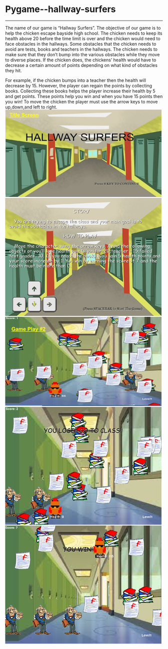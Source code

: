 # Pygame--hallway-surfers
<hr>
<p>
The name of our game is “Hallway Surfers”. The objective of our game is to help the chicken escape bayside high school. The chicken needs to keep its health above 20 before the time limit is over and the chicken would need to face obstacles in the hallways. Some obstacles that the chicken needs to avoid are tests, books and teachers in the hallways. The chicken needs to make sure that they don’t  bump into the various obstacles while they move to diverse places. If the chicken does, the chickens’ health would have to decrease a certain amount of points depending on what kind of obstacles they hit.

</p>
<p>
For example, if the chicken bumps into a teacher then the health will decrease by 15. However, the player can regain the points by collecting books. Collecting these books helps  the player increase their health by 5 and get points. These points help you win and when you have 15 points then you win! To move the chicken the player  must use the arrow keys to move up,down,and left to right. 
  
  
  
  
<img src="https://github.com/yello2003/Pygame--hallway-surfers/blob/master/opening%20capture.PNG?raw=true" width=500>
<img src="https://github.com/yello2003/Pygame--hallway-surfers/blob/master/Capture%20description.PNG" width=500>
<img src="https://github.com/yello2003/Pygame--hallway-surfers/blob/master/Capture%20gameplay.PNG" width=500>
<img src="https://github.com/yello2003/Pygame--hallway-surfers/blob/master/Capture%20lose%20ending.PNG" width=500>
<img src="https://github.com/yello2003/Pygame--hallway-surfers/blob/master/Capture%20win%20ending.PNG" width=500>
